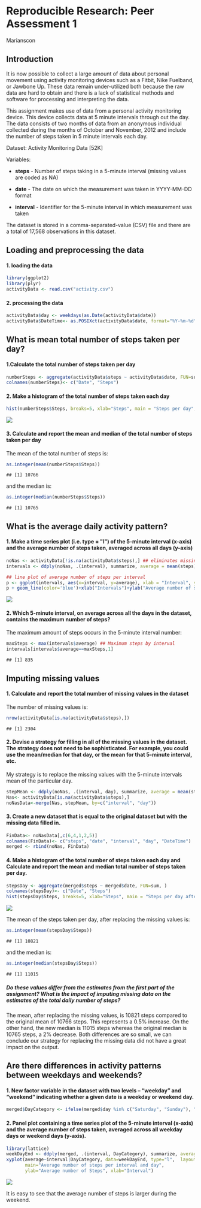 # Reproducible Research: Peer Assessment 1
Marianscon  


## Introduction

It is now possible to collect a large amount of data about personal movement using activity monitoring devices such as a Fitbit, Nike Fuelband, or Jawbone Up. These data remain under-utilized both because the raw data are hard to obtain and there is a lack of statistical methods and software for processing and interpreting the data.

This assignment makes use of data from a personal activity monitoring device. This device collects data at 5 minute intervals through out the day. The data consists of two months of data from an anonymous individual collected during the months of October and November, 2012 and include the number of steps taken in 5 minute intervals each day.

Dataset: Activity Monitoring Data [52K]

Variables: 

* **steps** - Number of steps taking in a 5-minute interval (missing values are coded as NA)

* **date** - The date on which the measurement was taken in YYYY-MM-DD format

* **interval** - Identifier for the 5-minute interval in which measurement was taken

The dataset is stored in a comma-separated-value (CSV) file and there are a total of 17,568 observations in this dataset.

## Loading and preprocessing the data

#### 1. loading the data

```r
library(ggplot2)
library(plyr)
activityData <- read.csv("activity.csv")
```
#### 2. processing the data

```r
activityData$day <- weekdays(as.Date(activityData$date))
activityData$DateTime<- as.POSIXct(activityData$date, format="%Y-%m-%d")
```
## What is mean total number of steps taken per day?
#### 1.Calculate the total number of steps taken per day


```r
numberSteps <- aggregate(activityData$steps ~ activityData$date, FUN=sum, )
colnames(numberSteps)<- c("Date", "Steps")
```

#### 2. Make a histogram of the total number of steps taken each day

```r
hist(numberSteps$Steps, breaks=5, xlab="Steps", main = "Steps per day", col='darkturquoise')
```

![](figures/unnamed-chunk-4-1.png)

#### 3. Calculate and report the mean and median of the total number of steps taken per day

The mean of the total number of steps is:

```r
as.integer(mean(numberSteps$Steps)) 
```

```
## [1] 10766
```

and the median is:

```r
as.integer(median(numberSteps$Steps)) 
```

```
## [1] 10765
```

## What is the average daily activity pattern?

#### 1. Make a time series plot (i.e. type = "l") of the 5-minute interval (x-axis) and the average number of steps taken, averaged across all days (y-axis)
 

```r
noNas <- activityData[!is.na(activityData$steps),] ## eliminates missing values 
intervals <- ddply(noNas, .(interval), summarize, average = mean(steps))

## line plot of average number of steps per interval
p <- ggplot(intervals, aes(x=interval, y=average), xlab = "Interval", ylab="Average number of steps", )
p + geom_line(color='blue')+xlab("Intervals")+ylab("Average number of steps")+ggtitle("Average number of steps per interval")
```

![](figures/unnamed-chunk-7-1.png)

#### 2. Which 5-minute interval, on average across all the days in the dataset, contains the maximum number of steps?

The maximum amount of steps occurs in the 5-minute interval number:

```r
maxSteps <- max(intervals$average) ## Maximum steps by interval
intervals[intervals$average==maxSteps,1]
```

```
## [1] 835
```

## Imputing missing values

#### 1. Calculate and report the total number of missing values in the dataset 

The number of missing values is:


```r
nrow(activityData[is.na(activityData$steps),])
```

```
## [1] 2304
```

#### 2. Devise a strategy for filling in all of the missing values in the dataset. The strategy does not need to be sophisticated. For example, you could use the mean/median for that day, or the mean for that 5-minute interval, etc.

My strategy is to replace the missing values with the 5-minute intervals mean of the particular day.

```r
stepMean <- ddply(noNas, .(interval, day), summarize, average = mean(steps))
Nas<- activityData[is.na(activityData$steps),]
noNasData<-merge(Nas, stepMean, by=c("interval", "day"))    
```
    
#### 3. Create a new dataset that is equal to the original dataset but with the missing data filled in.

```r
FinData<- noNasData[,c(6,4,1,2,5)]
colnames(FinData)<- c("steps", "date", "interval", "day", "DateTime")
merged <- rbind(noNas, FinData)    
```
    
#### 4. Make a histogram of the total number of steps taken each day and Calculate and report the mean and median total number of steps taken per day. 


```r
stepsDay <- aggregate(merged$steps ~ merged$date, FUN=sum, )
colnames(stepsDay)<- c("Date", "Steps")
hist(stepsDay$Steps, breaks=5, xlab="Steps", main = "Steps per day after replacing missing values", col="darkorchid1")
```

![](figures/unnamed-chunk-12-1.png)

The mean of the steps taken per day, after replacing the missing values is:

```r
as.integer(mean(stepsDay$Steps))
```

```
## [1] 10821
```
and the median is:

```r
as.integer(median(stepsDay$Steps))
```

```
## [1] 11015
```

##### Do these values differ from the estimates from the first part of the assignment? What is the impact of imputing missing data on the estimates of the total daily number of steps?

The mean, after replacing the missing values, is 10821 steps compared to the original mean of 10766 steps. This represents a 0.5% increase. On  the other hand, the new median is 11015 steps whereas the original median is 10765 steps, a 2% decrease. Both differences are so small, we can conclude our strategy for replacing the missing data did not have a great impact on the output. 

## Are there differences in activity patterns between weekdays and weekends?
   
#### 1. New factor variable in the dataset with two levels – “weekday” and “weekend” indicating whether a given date is a weekday or weekend day.


```r
merged$DayCategory <- ifelse(merged$day %in% c("Saturday", "Sunday"), "Weekend", "Weekdays")
```

#### 2. Panel plot containing a time series plot of the 5-minute interval (x-axis) and the average number of steps taken, averaged across all weekday days or weekend days (y-axis). 


```r
library(lattice)
weekDayEnd <- ddply(merged, .(interval, DayCategory), summarize, average = mean(steps))
xyplot(average~interval|DayCategory, data=weekDayEnd, type="l",  layout = c(1,2),
       main="Average number of steps per interval and day", 
       ylab="Average number of Steps", xlab="Interval")
```

![](figures/unnamed-chunk-16-1.png)

It is easy to see that the average number of steps is larger during the weekend. 
